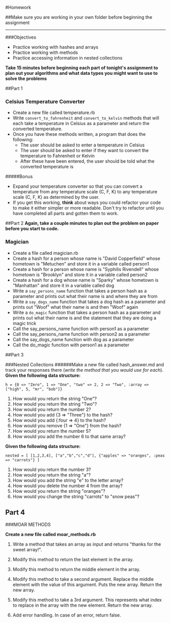 #Homework

##Make sure you are working in your own folder before beginning the assignment

---

###Objectives

- Practice working with hashes and arrays
- Practice working with methods
- Practice accessing information in nested collections



**Take 15 minutes before beginning each part of tonight's assignment to plan out your algorithms and what data types you might want to use to solve the problems**

##Part 1

### Celsius Temperature Converter
- Create a new file called temperature.rb
- Write `convert_to_fahrenheit` and `convert_to_kelvin` methods that will each take a temperature in Celsius as a parameter and return the converted temperature.
- Once you have these methods written, a program that does the following:
  - The user should be asked to enter a temperature in Celsius
  - The user should be asked to enter if they want to convert the temperature to Fahrenheit or Kelvin
  - After these have been entered, the user should be told what the converted temperature is

#####Bonus
- Expand your temperature converter so that you can convert a temperature from any temperature scale (C, F, K) to any temperature scale (C, F, K) as determined by the user.
-  If you get this working, **think** about ways you could refactor your code to make it either simpler or more readable. Don't try to refactor until you have completed all parts and gotten them to work.

##Part 2
**Again, take a couple minutes to plan out the problem on paper before you start to code.**
### Magician
- Create a file called magician.rb
- Create a hash for a person whose name is "David Copperfield" whose hometown is "Metuchen" and store it in a variable called person1
- Create a hash for a person whose name is "Syphilis Rivendell" whose hometown is "Brooklyn" and store it in a variable called person2
- Create a hash for a dog whose name is "Sparky" whose hometown is "Manhattan" and store it in a variable called dog
- Write a `say_persons_name` function that takes a person hash as a parameter and prints out what their name is and where they are from
- Write a `say_dogs_name` function that takes a dog hash as a parameter and prints out "Woof" what their name is and then "Woof" again
- Write a `do_magic` function that takes a person hash as a parameter and prints out what their name is and the statement that they are doing a magic trick
- Call the say_persons_name function with person1 as a parameter
- Call the say_persons_name function with person2 as a parameter
- Call the say_dogs_name function with dog as a parameter
- Call the do_magic function with person1 as a parameter

##Part 3

###Nested Collections
######Make a new file called hash_answer.md and track your responses there (_write the method that you would use for each_).
**Given the following data structure:**

```
h = {0 => "Zero", 1 => "One", "two" => 2, 2 => "Two", :array => ["high", 5, "mr", "bob"]}
```

1. How would you return the string "One"?
2. How would you return the string "Two"?
3. How would you return the number 2?
4. How would you add {3 => "Three"} to the hash?
5. How would you add {:four => 4} to the hash?
6. How would you remove {1 => "One"} from the hash?
7. How would you return the number 5?
8. How would you add the number 6 to that same array?

**Given the following data structure:**

```
nested = [ [1,2,3,4], ["a","b","c","d"], {"apples" => "oranges", :peas => "carrots"} ]
```

1. How would you return the number 3?
2. How would you return the string "a"?
3. How would you add the string "e" to the letter array?
4. How would you delete the number 4 from the array?
5. How would you return the string "oranges"?
6. How would you change the string "carrots" to "snow peas"?

## Part 4
###MOAR METHODS

**Create a new file called moar_methods.rb**

1. Write a method that takes an array as input and returns "thanks for the sweet array!".

2. Modify this method to return the last element in the array.

3. Modify this method to return the middle element in the array.

4. Modify this method to take a second argument. Replace the middle element with the value of this argument. Puts the new array. Return the new array.

5. Modify this method to take a 3rd argument. This represents what index to replace in the array with the new element. Return the new array.

6. Add error handling. In case of an error, return false.